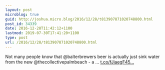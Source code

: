 ```yaml
---
layout: post
microblog: true
guid: http://joshua.micro.blog/2016/12/28/t813907871020748800.html
post_id: 34339
date: 2016-12-28T11:42:12+1100
lastmod: 2019-07-30T17:41:20+1100
type: post
url: /2016/12/28/t813907871020748800.html
---
```

Not many people know that @balterbrewers beer is actually just sink water from the new @thecollectivepalmbeach - a … [t.co/fJiaegF45...](https://t.co/fJiaegF45H)
